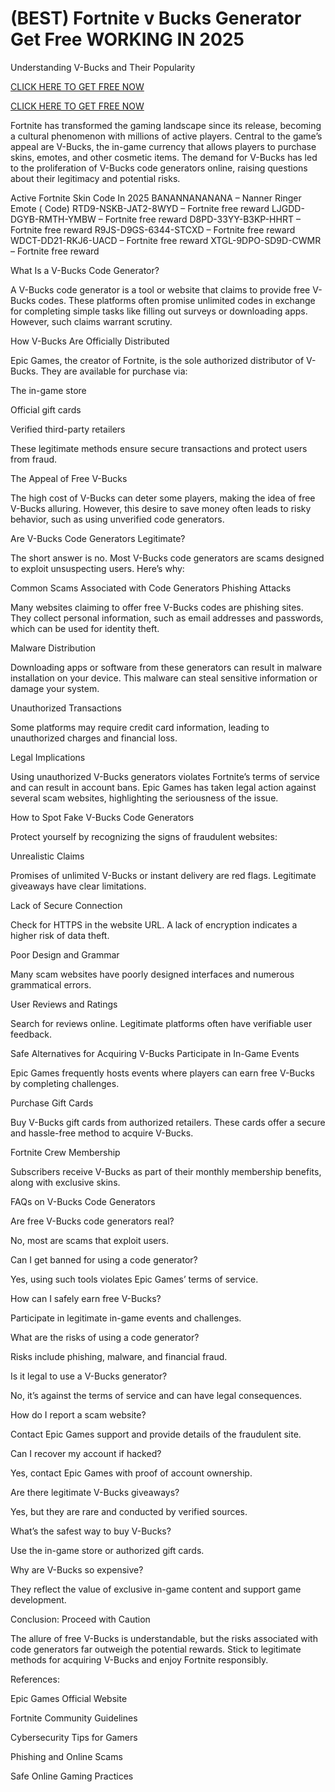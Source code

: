 # (BEST) Fortnite v Bucks Generator Get Free WORKING IN 2025

Understanding V-Bucks and Their Popularity

[CLICK HERE TO GET FREE NOW](https://shorter.me/W-reX)

[CLICK HERE TO GET FREE NOW](https://shorter.me/W-reX)

Fortnite has transformed the gaming landscape since its release, becoming a cultural phenomenon with millions of active players. Central to the game’s appeal are V-Bucks, the in-game currency that allows players to purchase skins, emotes, and other cosmetic items. The demand for V-Bucks has led to the proliferation of V-Bucks code generators online, raising questions about their legitimacy and potential risks.


Active Fortnite Skin Code In 2025
BANANNANANANA – Nanner Ringer Emote ( Code)
RTD9-NSKB-JAT2-8WYD – Fortnite free reward
LJGDD-DGYB-RMTH-YMBW – Fortnite free reward
D8PD-33YY-B3KP-HHRT – Fortnite free reward
R9JS-D9GS-6344-STCXD – Fortnite free reward
WDCT-DD21-RKJ6-UACD – Fortnite free reward
XTGL-9DPO-SD9D-CWMR – Fortnite free reward

What Is a V-Bucks Code Generator?

A V-Bucks code generator is a tool or website that claims to provide free V-Bucks codes. These platforms often promise unlimited codes in exchange for completing simple tasks like filling out surveys or downloading apps. However, such claims warrant scrutiny.

How V-Bucks Are Officially Distributed

Epic Games, the creator of Fortnite, is the sole authorized distributor of V-Bucks. They are available for purchase via:

The in-game store

Official gift cards

Verified third-party retailers

These legitimate methods ensure secure transactions and protect users from fraud.

The Appeal of Free V-Bucks

The high cost of V-Bucks can deter some players, making the idea of free V-Bucks alluring. However, this desire to save money often leads to risky behavior, such as using unverified code generators.

Are V-Bucks Code Generators Legitimate?

The short answer is no. Most V-Bucks code generators are scams designed to exploit unsuspecting users. Here’s why:

Common Scams Associated with Code Generators Phishing Attacks

Many websites claiming to offer free V-Bucks codes are phishing sites. They collect personal information, such as email addresses and passwords, which can be used for identity theft.

Malware Distribution

Downloading apps or software from these generators can result in malware installation on your device. This malware can steal sensitive information or damage your system.

Unauthorized Transactions

Some platforms may require credit card information, leading to unauthorized charges and financial loss.

Legal Implications

Using unauthorized V-Bucks generators violates Fortnite’s terms of service and can result in account bans. Epic Games has taken legal action against several scam websites, highlighting the seriousness of the issue.

How to Spot Fake V-Bucks Code Generators

Protect yourself by recognizing the signs of fraudulent websites:

Unrealistic Claims

Promises of unlimited V-Bucks or instant delivery are red flags. Legitimate giveaways have clear limitations.

Lack of Secure Connection

Check for HTTPS in the website URL. A lack of encryption indicates a higher risk of data theft.

Poor Design and Grammar

Many scam websites have poorly designed interfaces and numerous grammatical errors.

User Reviews and Ratings

Search for reviews online. Legitimate platforms often have verifiable user feedback.

Safe Alternatives for Acquiring V-Bucks Participate in In-Game Events

Epic Games frequently hosts events where players can earn free V-Bucks by completing challenges.

Purchase Gift Cards

Buy V-Bucks gift cards from authorized retailers. These cards offer a secure and hassle-free method to acquire V-Bucks.

Fortnite Crew Membership

Subscribers receive V-Bucks as part of their monthly membership benefits, along with exclusive skins.

FAQs on V-Bucks Code Generators

Are free V-Bucks code generators real?

No, most are scams that exploit users.

Can I get banned for using a code generator?

Yes, using such tools violates Epic Games’ terms of service.

How can I safely earn free V-Bucks?

Participate in legitimate in-game events and challenges.

What are the risks of using a code generator?

Risks include phishing, malware, and financial fraud.

Is it legal to use a V-Bucks generator?

No, it’s against the terms of service and can have legal consequences.

How do I report a scam website?

Contact Epic Games support and provide details of the fraudulent site.

Can I recover my account if hacked?

Yes, contact Epic Games with proof of account ownership.

Are there legitimate V-Bucks giveaways?

Yes, but they are rare and conducted by verified sources.

What’s the safest way to buy V-Bucks?

Use the in-game store or authorized gift cards.

Why are V-Bucks so expensive?

They reflect the value of exclusive in-game content and support game development.

Conclusion: Proceed with Caution

The allure of free V-Bucks is understandable, but the risks associated with code generators far outweigh the potential rewards. Stick to legitimate methods for acquiring V-Bucks and enjoy Fortnite responsibly.

References:

Epic Games Official Website

Fortnite Community Guidelines

Cybersecurity Tips for Gamers

Phishing and Online Scams

Safe Online Gaming Practices

